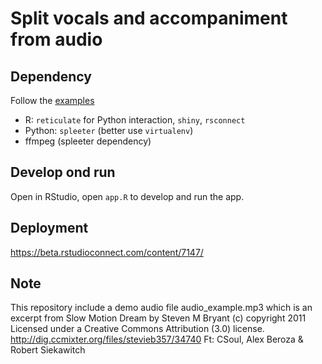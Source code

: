 # Split vocals and accompaniment from audio

## Dependency

Follow the [examples](https://github.com/sol-eng/python-examples)

* R: `reticulate` for Python interaction, `shiny`, `rsconnect`
* Python: `spleeter` (better use `virtualenv`)
* ffmpeg (spleeter dependency)

## Develop ond run

Open in RStudio, open `app.R` to develop and run the app.

## Deployment

<https://beta.rstudioconnect.com/content/7147/>

## Note

This repository include a demo audio file audio_example.mp3 which is an excerpt from Slow Motion Dream by Steven M Bryant (c) copyright 2011 Licensed under a Creative Commons Attribution (3.0) license. http://dig.ccmixter.org/files/stevieb357/34740 Ft: CSoul, Alex Beroza & Robert Siekawitch
